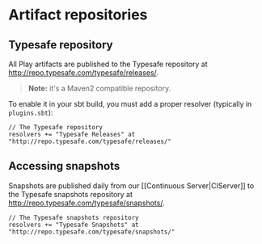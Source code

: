 # Artifact repositories

## Typesafe repository

All Play artifacts are published to the Typesafe repository at <http://repo.typesafe.com/typesafe/releases/>.

> **Note:** it's a Maven2 compatible repository.

To enable it in your sbt build, you must add a proper resolver (typically in `plugins.sbt`):

```
// The Typesafe repository
resolvers += "Typesafe Releases" at "http://repo.typesafe.com/typesafe/releases/"
```

## Accessing snapshots

Snapshots are published daily from our [[Continuous Server|CIServer]] to the Typesafe snapshots repository at <http://repo.typesafe.com/typesafe/snapshots/>.

```
// The Typesafe snapshots repository
resolvers += "Typesafe Snapshots" at "http://repo.typesafe.com/typesafe/snapshots/"
```

